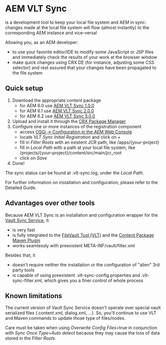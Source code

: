 # AEM VLT Sync

is a development tool to keep your local file system and AEM in sync: changes made at the local file system will flow (almost instantly) to the corresponding AEM instance and vice-versa!

Allowing you, as an AEM developer:

- to use your favorite editor/IDE to modify some JavaScript or JSP files and immediately check the results of your work at the browser window
- make quick changes using CRX DE (for instance, adjusting some CSS selector) and rest assured that your changes have been propagated to the file system


## Quick setup

1. Download the appropriate content package
   * for AEM 6.0 use [AEM VLT Sync 1.0.0](https://github.com/daniel-lima/aem-vltsync/releases/download/aem-vltsync-1.0.0/vltsync-content-1.0.0.zip)
   * for AEM 6.1 use [AEM VLT Sync 2.0.0](https://github.com/daniel-lima/aem-vltsync/releases/download/aem-vltsync-2.0.0/vltsync-content-2.0.0.zip)
   * for AEM 6.2 use [AEM VLT Sync 3.0.0](https://github.com/daniel-lima/aem-vltsync/releases/download/aem-vltsync-3.0.0/vltsync-content-3.0.0.zip)
2. Upload and install it through the [CRX Package Manager](http://localhost:4502/crx/packmgr/index.jsp)
3. Configure one or more instances of the registration component
   * access [OSGi -> Configuration in the AEM Web Console](http://localhost:4502/system/console/configMgr)
   * locate *VLT Sync Initial Registration* and click on *+*
   * fill in *Filter Roots* with an existent JCR path, like /apps/{your-project}
   * fill in *Local Path* with a path at your local file system, like /projects/{your-project}/content/src/main/jcr_root 
   * click on *Save*
4. Done!
   
The sync status can be found at .vlt-sync.log, under the *Local Path*.

For further information on installation and configuration, please refer to the Detailed Guide.


## Advantages over other tools

Because AEM VLT Sync is an installation and configuration wrapper for the [Vault Sync Service](http://jackrabbit.apache.org/filevault/usage.html#Vault_Sync), it:

* is very fast
* is fully integrated to the [FileVault Tool (VLT)](https://docs.adobe.com/docs/en/aem/6-0/develop/dev-tools/ht-vlttool.html?wcmmode=disabled) and the [Content Package Maven Plugin](https://docs.adobe.com/docs/en/aem/6-0/develop/dev-tools/vlt-mavenplugin.html?wcmmode=disabled)
* works seamlessly with preexistent META-INF/vault/filter.xml

Besides that, it

* doesn't require neither the installation or the configuration of "alien" 3rd party tools
* is capable of using preexistent .vlt-sync-config.properties and .vlt-sync-filter.xml, which gives you a finer control of whole process   
 
 
## Known limitations

The current version of Vault Sync Service doesn't operate over special vault serialized files (.content.xml, dialog.xml, ...). So, you'll continue to use VLT and Maven commands to update those type of files/nodes.
   
Care must be taken when using *Overwrite Config Files*=true in conjunction with *Sync Once Type*=*Auto detect* because they may cause the loss of data stored in the *Filter Roots*. 
